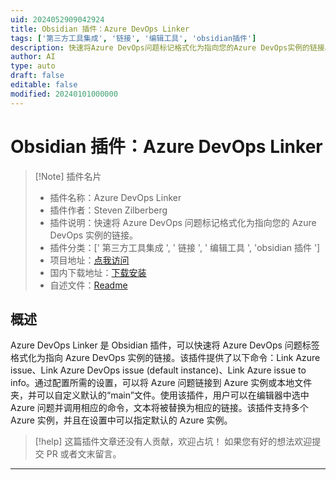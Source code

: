 ```yaml
---
uid: 2024052909042924
title: Obsidian 插件：Azure DevOps Linker
tags: ['第三方工具集成', '链接', '编辑工具', 'obsidian插件']
description: 快速将Azure DevOps问题标记格式化为指向您的Azure DevOps实例的链接。
author: AI
type: auto
draft: false
editable: false
modified: 20240101000000
---
```


# Obsidian 插件：Azure DevOps Linker

> [!Note] 插件名片
> - 插件名称：Azure DevOps Linker
> - 插件作者：Steven Zilberberg
> - 插件说明：快速将 Azure DevOps 问题标记格式化为指向您的 Azure DevOps 实例的链接。
> - 插件分类：[' 第三方工具集成 ', ' 链接 ', ' 编辑工具 ', 'obsidian 插件 ']
> - 项目地址：[点我访问](https://github.com/srz2/obsidian-azure-devops-linker)
> - 国内下载地址：[下载安装](https://pkmer.cn/products/plugin/pluginMarket/?azure-linker)
> - 自述文件：[Readme](https://ghproxy.net/https://raw.githubusercontent.com/srz2/obsidian-azure-devops-linker/main/README.md)

## 概述

Azure DevOps Linker 是 Obsidian 插件，可以快速将 Azure DevOps 问题标签格式化为指向 Azure DevOps 实例的链接。该插件提供了以下命令：Link Azure issue、Link Azure DevOps issue (default instance)、Link Azure issue to info。通过配置所需的设置，可以将 Azure 问题链接到 Azure 实例或本地文件夹，并可以自定义默认的“main”文件。使用该插件，用户可以在编辑器中选中 Azure 问题并调用相应的命令，文本将被替换为相应的链接。该插件支持多个 Azure 实例，并且在设置中可以指定默认的 Azure 实例。

> [!help]
> 这篇插件文章还没有人贡献，欢迎占坑！
> 如果您有好的想法欢迎提交 PR 或者文末留言。

---



